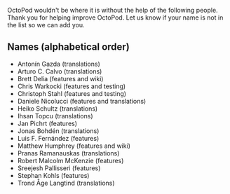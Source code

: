 OctoPod wouldn't be where it is without the help of the following people. Thank you for helping improve OctoPod. Let us know if your name is not in the list so we can add you.

## Names (alphabetical order)

* Antonín Gazda (translations)
* Arturo C. Calvo (translations)
* Brett Delia (features and wiki)
* Chris Warkocki (features and testing)
* Christoph Stahl (features and testing)
* Daniele Nicolucci (features and translations)
* Heiko Schultz (translations)
* Ihsan Topcu (translations)
* Jan Pichrt (features)
* Jonas Bohdén (translations)
* Luis F. Fernández (features)
* Matthew Humphrey (features and wiki)
* Pranas Ramanauskas (translations)
* Robert Malcolm McKenzie (features)
* Sreejesh Pallisseri (features)
* Stephan Kohls (features)
* Trond Åge Langtind (translations)
